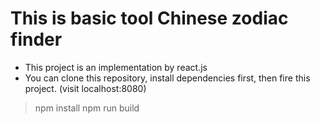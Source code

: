 # This is basic tool  Chinese zodiac finder

- This project is an implementation by react.js
- You can clone this repository, install dependencies first, then fire this project. (visit localhost:8080)

> npm install
> npm run build
